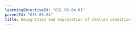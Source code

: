 ```yaml
---
learningObjectiveId: "081.03.04.01"
parentId: "081.03.04"
title: Recognition and explanation of stalled condition
---
```

